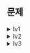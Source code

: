 




## 문제
<details>
<summary>lv1</summary>



</details>

<details>
<summary>lv2</summary>

[2025-08-28] [완전범죄](https://school.programmers.co.kr/learn/courses/30/lessons/389480)

[2025-08-29] [서버 증설 횟수](https://school.programmers.co.kr/learn/courses/30/lessons/389479)

[2025-09-01] [올바른 괄호](https://school.programmers.co.kr/learn/courses/30/lessons/12909)

[2025-09-02] [석유 시추](https://school.programmers.co.kr/learn/courses/30/lessons/250136)

[2025-09-03] [지게차와 크레인](https://school.programmers.co.kr/learn/courses/30/lessons/388353)

[2025-09-04] [비밀 코드 해독](https://school.programmers.co.kr/learn/courses/30/lessons/388352)

</details>

<details>
<summary>lv3</summary>

[2025-09-01] [봉인된 주문](https://school.programmers.co.kr/learn/courses/30/lessons/389481)

</details>
